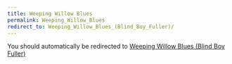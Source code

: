 ```yaml
---
title: Weeping Willow Blues
permalink: Weeping_Willow_Blues
redirect_to: Weeping_Willow_Blues_(Blind_Boy_Fuller)/
---
```


You should automatically be redirected to [Weeping Willow Blues (Blind Boy Fuller)](Weeping_Willow_Blues_(Blind_Boy_Fuller)/)
